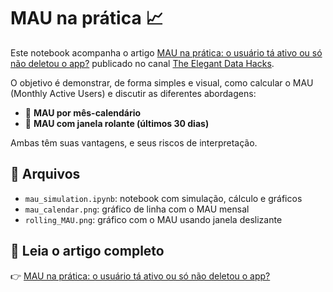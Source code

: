 # MAU na prática 📈

Este notebook acompanha o artigo [MAU na prática: o usuário tá ativo ou só não deletou o app?](https://medium.com/the-elegant-data-hacks/mau-na-prática-o-usuário-tá-ativo-ou-só-não-deletou-o-app-adb4e21eeed5) publicado no canal [The Elegant Data Hacks](https://medium.com/the-elegant-data-hacks).

O objetivo é demonstrar, de forma simples e visual, como calcular o MAU (Monthly Active Users) e discutir as diferentes abordagens:

- 📅 **MAU por mês-calendário**  
- 🔁 **MAU com janela rolante (últimos 30 dias)**

Ambas têm suas vantagens, e seus riscos de interpretação.

## 📁 Arquivos

- `mau_simulation.ipynb`: notebook com simulação, cálculo e gráficos
- `mau_calendar.png`: gráfico de linha com o MAU mensal
- `rolling_MAU.png`: gráfico com o MAU usando janela deslizante

## 📖 Leia o artigo completo

👉 [MAU na prática: o usuário tá ativo ou só não deletou o app?](https://medium.com/the-elegant-data-hacks/mau-na-prática-o-usuário-tá-ativo-ou-só-não-deletou-o-app-adb4e21eeed5)

